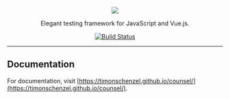<p align="center">
    <a href="https://timonschenzel.github.io/counsel/" target="_blank"><img src="https://raw.githubusercontent.com/timonschenzel/counsel/first-release/art/logo.jpg"></a>
</p>

<p align="center">
    Elegant testing framework for JavaScript and Vue.js.
</p>

<p align="center">
    <a href="https://travis-ci.org/timonschenzel/counsel"><img src="https://img.shields.io/travis/timonschenzel/counsel/master.svg" alt="Build Status"></a>
</p>

------

## Documentation

For documentation, visit [https://timonschenzel.github.io/counsel/](https://timonschenzel.github.io/counsel/).

